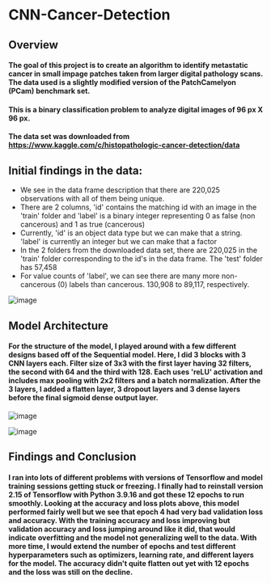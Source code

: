 # CNN-Cancer-Detection

## Overview

#### The goal of this project is to create an algorithm to identify metastatic cancer in small impage patches taken from larger digital pathology scans. The data used is a slightly modified version of the PatchCamelyon (PCam) benchmark set.

#### This is a binary classification problem to analyze digital images of 96 px X 96 px. 

#### The data set was downloaded from https://www.kaggle.com/c/histopathologic-cancer-detection/data

## Initial findings in the data:

* We see in the data frame description that there are 220,025 observations with all of them being unique. 
* There are 2 columns, 'id' contains the matching id with an image in the 'train' folder and 'label' is a binary integer representing 0 as false (non cancerous) and 1 as true (cancerous)
* Currently, 'id' is an object data type but we can make that a string. 'label' is currently an integer but we can make that a factor
* In the 2 folders from the downloaded data set, there are 220,025 in the 'train' folder corresponding to the id's in the data frame. The 'test' folder has 57,458
* For value counts of 'label', we can see there are many more non-cancerous (0) labels than cancerous. 130,908 to 89,117, respectively.

![image](https://github.com/friedunit/CNN-Cancer-Detection/assets/10797098/879b6ca1-c138-4da0-bc40-3573b8c5a26c)

## Model Architecture

#### For the structure of the model, I played around with a few different designs based off of the Sequential model. Here, I did 3 blocks with 3 CNN layers each. Filter size of 3x3 with the first layer having 32 filters, the second with 64 and the third with 128. Each uses 'reLU' activation and includes max pooling with 2x2 filters and a batch normalization. After the 3 layers, I added a flatten layer, 3 dropout layers and 3 dense layers before the final sigmoid dense output layer. 

![image](https://github.com/friedunit/CNN-Cancer-Detection/assets/10797098/a37e9a1e-ee79-4102-8fab-46f5147f4b52)

![image](https://github.com/friedunit/CNN-Cancer-Detection/assets/10797098/4986e3eb-c520-4771-be0f-16c3ee04bfa8)



## Findings and Conclusion

#### I ran into lots of different problems with versions of Tensorflow and model training sessions getting stuck or freezing. I finally had to reinstall version 2.15 of Tensorflow with Python 3.9.16 and got these 12 epochs to run smoothly. Looking at the accuracy and loss plots above, this model performed fairly well but we see that epoch 4 had very bad validation loss and accuracy. With the training accuracy and loss improving but validation accuracy and loss jumping around like it did, that would indicate overfitting and the model not generalizing well to the data. With more time, I would extend the number of epochs and test different hyperparameters such as optimizers, learning rate, and different layers for the model. The accuracy didn't quite flatten out yet with 12 epochs and the loss was still on the decline. 
